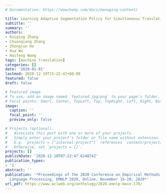 ```yaml
---
# Documentation: https://wowchemy.com/docs/managing-content/

title: Learning Adaptive Segmentation Policy for Simultaneous Translation
subtitle: ''
summary: ''
authors:
- Ruiqing Zhang
- Chuanqiang Zhang
- Zhongjun He
- Hua Wu
- Haifeng Wang
tags: [machine translation]
categories: []
date: '2020-01-01'
lastmod: 2020-12-10T15:22:47+08:00
featured: false
draft: false

# Featured image
# To use, add an image named `featured.jpg/png` to your page's folder.
# Focal points: Smart, Center, TopLeft, Top, TopRight, Left, Right, BottomLeft, Bottom, BottomRight.
image:
  caption: ''
  focal_point: ''
  preview_only: false

# Projects (optional).
#   Associate this post with one or more of your projects.
#   Simply enter your project's folder or file name without extension.
#   E.g. `projects = ["internal-project"]` references `content/project/deep-learning/index.md`.
#   Otherwise, set `projects = []`.
projects: []
publishDate: '2020-12-10T07:22:47.624874Z'
publication_types:
- '1'
abstract: ''
publication: '*Proceedings of the 2020 Conference on Empirical Methods in Natural
  Language Processing, EMNLP 2020, Online, November 16-20, 2020*'
url_pdf: https://www.aclweb.org/anthology/2020.emnlp-main.178/
---
```

